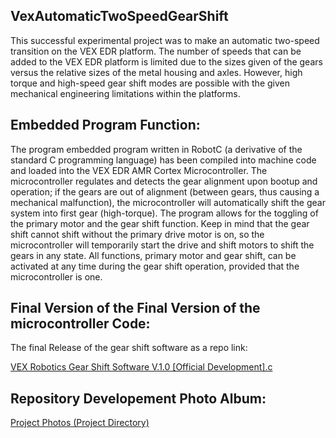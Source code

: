 ## VexAutomaticTwoSpeedGearShift
This successful experimental project was to make an automatic two-speed transition on the VEX EDR platform. The number of speeds that can be added to the VEX EDR platform is limited due to the sizes given of the gears versus the relative sizes of the metal housing and axles. However, high torque and high-speed gear shift modes are possible with the given mechanical engineering limitations within the platforms.

## Embedded Program Function:
The program embedded program written in RobotC (a derivative of the standard C programming language) has been compiled into machine code and loaded into the VEX EDR AMR Cortex Microcontroller. The microcontroller regulates and detects the gear alignment upon bootup and operation; if the gears are out of alignment (between gears, thus causing a mechanical malfunction), the microcontroller will automatically shift the gear system into first gear (high-torque). The program allows for the toggling of the primary motor and the gear shift function. Keep in mind that the gear shift cannot shift without the primary drive motor is on, so the microcontroller will temporarily start the drive and shift motors to shift the gears in any state. All functions, primary motor and gear shift, can be activated at any time during the gear shift operation, provided that the microcontroller is one. 

## Final Version of the Final Version of the microcontroller Code:
The final Release of the gear shift software as a repo link:

[VEX Robotics Gear Shift Software V.1.0 [Official Development].c](https://github.com/Austin-Daigle/VexAutomaticGearShift/blob/main/VEX%20Robotics%20Gear%20Shift%20Software%20V.1.0%20%5BOfficial%20Development%5D.c)

## Repository Developement Photo Album:
[Project Photos (Project Directory)](https://github.com/Austin-Daigle/VexAutomaticGearShift/tree/main/ProjectPhotos)
